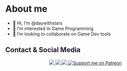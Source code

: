 # About me

- 👋 Hi, I’m @daywithstars
- 👀 I’m interested in Game Programming
- 💞️ I’m looking to collaborate on Game Dev tools

## Contact & Social Media 
<p align="center">
  <a href="https://www.instagram.com/daywithstars/">
    <img src="https://img.shields.io/badge/Instagram-E4405F?style=for-the-badge&logo=instagram&logoColor=white">
  </a>
  <a href="https://www.linkedin.com/in/danrley-awesley-9810531b2">
    <img src="https://img.shields.io/badge/LinkedIn-0077B5?style=for-the-badge&logo=linkedin&logoColor=white">
  </a>
  <a href="https://www.youtube.com/channel/UCkBKfq3QzleueGrjjcRiPMw">
    <img src="https://img.shields.io/youtube/channel/subscribers/UCkBKfq3QzleueGrjjcRiPMw?style=social">
  </a>
  <a href="https://patreon.com/91daywithstars"><img src="https://img.shields.io/endpoint.svg?url=https%3A%2F%2Fshieldsio-patreon.vercel.app%2Fapi%3Fusername%3D91daywithstars%26type%3Dpatrons&style=flat-square" alt="Support me on Patreon" /></a>
</p>





